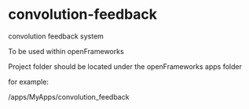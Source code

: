 # convolution-feedback
convolution feedback system

To be used within openFrameworks

Project folder should be located under the openFrameworks apps folder

for example:

<openFrameworks path>/apps/MyApps/convolution_feedback
